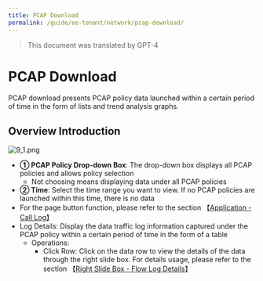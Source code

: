 ```yaml
---
title: PCAP Download
permalink: /guide/ee-tenant/network/pcap-download/
---
```


> This document was translated by GPT-4

# PCAP Download

PCAP download presents PCAP policy data launched within a certain period of time in the form of lists and trend analysis graphs.

## Overview Introduction

![9_1.png](https://yunshan-guangzhou.oss-cn-beijing.aliyuncs.com/pub/pic/20230920650ac82daa46d.png)

- **① PCAP Policy Drop-down Box**: The drop-down box displays all PCAP policies and allows policy selection
  - Not choosing means displaying data under all PCAP policies
- **② Time**: Select the time range you want to view. If no PCAP policies are launched within this time, there is no data
- For the page button function, please refer to the section 【[Application - Call Log](../application/call-log/)】
- Log Details: Display the data traffic log information captured under the PCAP policy within a certain period of time in the form of a table
  - Operations:
    - Click Row: Click on the data row to view the details of the data through the right slide box. For details usage, please refer to the section 【[Right Slide Box - Flow Log Details](../application/right-sliding-box/)】
